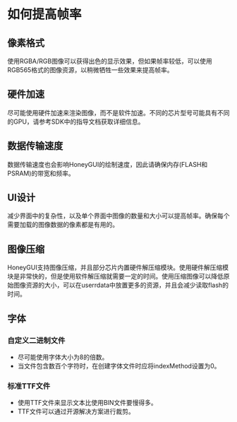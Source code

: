 # 如何提高帧率

## 像素格式

使用RGBA/RGB图像可以获得出色的显示效果，但如果帧率较低，可以使用RGB565格式的图像资源，以稍微牺牲一些效果来提高帧率。

## 硬件加速

尽可能使用硬件加速来渲染图像，而不是软件加速。不同的芯片型号可能具有不同的GPU，请参考SDK中的指导文档获取详细信息。

## 数据传输速度

数据传输速度也会影响HoneyGUI的绘制速度，因此请确保内存(FLASH和PSRAM)的带宽和频率。

## UI设计

减少界面中的复杂性，以及单个界面中图像的数量和大小可以提高帧率。确保每个需要加载的图像数据的像素都是有用的。

## 图像压缩

HoneyGUI支持图像压缩，并且部分芯片内置硬件解压缩模块。使用硬件解压缩模块是非常快的，但是使用软件解压缩就需要一定的时间。使用压缩图像可以降低原始图像资源的大小，可以在userrdata中放置更多的资源，并且会减少读取flash的时间。

## 字体

### 自定义二进制文件

* 尽可能使用字体大小为8的倍数。
* 当文件包含数百个字符时，在创建字体文件时应将indexMethod设置为0。

### 标准TTF文件

* 使用TTF文件来显示文本比使用BIN文件要慢得多。
* TTF文件可以通过开源解决方案进行裁剪。
